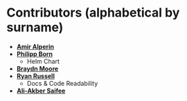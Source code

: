 # Contributors (alphabetical by surname)

* **[Amir Alperin](https://github.com/iko1)**
* **[Philipp Born](https://github.com/tamcore)**
  * Helm Chart
* **[Braydn Moore](https://github.com/braydnm)**
* **[Ryan Russell](https://github.com/ryanrussell)**
  * Docs & Code Readability
* **[Ali-Akber Saifee](https://github.com/alisaifee)**
